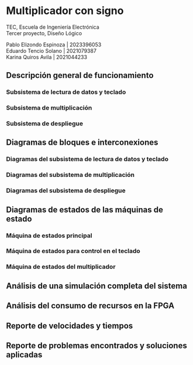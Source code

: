 # Multiplicador con signo
TEC, Escuela de Ingeniería Electrónica  
Tercer proyecto, Diseño Lógico 


Pablo Elizondo Espinoza | 2023396053  
Eduardo Tencio Solano | 2021079387  
Karina Quiros Avila | 2021044233  

## Descripción general de funcionamiento  
### Subsistema de lectura de datos y teclado  
### Subsistema de multiplicación  
### Subsistema de despliegue


## Diagramas de bloques e interconexiones  
### Diagramas del subsistema de lectura de datos y teclado   
### Diagramas del subsistema de multiplicación  
### Diagramas del subsistema de despliegue  

## Diagramas de estados de las máquinas de estado  
### Máquina de estados principal  
### Máquina de estados para control en el teclado  
### Máquina de estados del multiplicador  

## Análisis de una simulación completa del sistema  

## Análisis del consumo de recursos en la FPGA  

## Reporte de velocidades y tiempos  

## Reporte de problemas encontrados y soluciones aplicadas  



